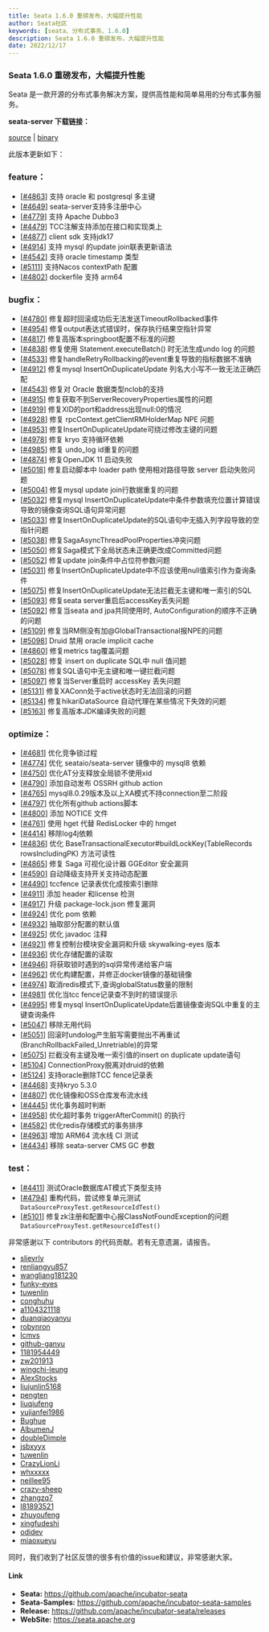 ```yaml
---
title: Seata 1.6.0 重磅发布，大幅提升性能
author: Seata社区
keywords: [seata、分布式事务、1.6.0]
description: Seata 1.6.0 重磅发布，大幅提升性能
date: 2022/12/17
---
```


### Seata 1.6.0 重磅发布，大幅提升性能

Seata 是一款开源的分布式事务解决方案，提供高性能和简单易用的分布式事务服务。

**seata-server 下载链接：**

[source](https://github.com/apache/incubator-seata/archive/v1.6.0.zip) |
[binary](https://github.com/apache/incubator-seata/releases/download/v1.6.0/seata-server-1.6.0.zip)

此版本更新如下：

### feature：
- [[#4863](https://github.com/apache/incubator-seata/pull/4863)] 支持 oracle 和 postgresql 多主键
- [[#4649](https://github.com/apache/incubator-seata/pull/4649)] seata-server支持多注册中心
- [[#4779](https://github.com/apache/incubator-seata/pull/4779)] 支持 Apache Dubbo3
- [[#4479](https://github.com/apache/incubator-seata/pull/4479)] TCC注解支持添加在接口和实现类上
- [[#4877](https://github.com/apache/incubator-seata/pull/4877)] client sdk 支持jdk17
- [[#4914](https://github.com/apache/incubator-seata/pull/4914)] 支持 mysql 的update join联表更新语法
- [[#4542](https://github.com/apache/incubator-seata/pull/4542)] 支持 oracle timestamp 类型
- [[#5111](https://github.com/apache/incubator-seata/pull/5111)] 支持Nacos contextPath 配置
- [[#4802](https://github.com/apache/incubator-seata/pull/4802)] dockerfile 支持 arm64


### bugfix：
- [[#4780](https://github.com/apache/incubator-seata/pull/4780)] 修复超时回滚成功后无法发送TimeoutRollbacked事件
- [[#4954](https://github.com/apache/incubator-seata/pull/4954)] 修复output表达式错误时，保存执行结果空指针异常
- [[#4817](https://github.com/apache/incubator-seata/pull/4817)] 修复高版本springboot配置不标准的问题
- [[#4838](https://github.com/apache/incubator-seata/pull/4838)] 修复使用 Statement.executeBatch() 时无法生成undo log 的问题
- [[#4533](https://github.com/apache/incubator-seata/pull/4533)] 修复handleRetryRollbacking的event重复导致的指标数据不准确
- [[#4912](https://github.com/apache/incubator-seata/pull/4912)] 修复mysql InsertOnDuplicateUpdate 列名大小写不一致无法正确匹配
- [[#4543](https://github.com/apache/incubator-seata/pull/4543)] 修复对 Oracle 数据类型nclob的支持
- [[#4915](https://github.com/apache/incubator-seata/pull/4915)] 修复获取不到ServerRecoveryProperties属性的问题
- [[#4919](https://github.com/apache/incubator-seata/pull/4919)] 修复XID的port和address出现null:0的情况
- [[#4928](https://github.com/apache/incubator-seata/pull/4928)] 修复 rpcContext.getClientRMHolderMap NPE 问题
- [[#4953](https://github.com/apache/incubator-seata/pull/4953)] 修复InsertOnDuplicateUpdate可绕过修改主键的问题
- [[#4978](https://github.com/apache/incubator-seata/pull/4978)] 修复 kryo 支持循环依赖
- [[#4985](https://github.com/apache/incubator-seata/pull/4985)] 修复 undo_log id重复的问题
- [[#4874](https://github.com/apache/incubator-seata/pull/4874)] 修复OpenJDK 11 启动失败
- [[#5018](https://github.com/apache/incubator-seata/pull/5018)] 修复启动脚本中 loader path 使用相对路径导致 server 启动失败问题
- [[#5004](https://github.com/apache/incubator-seata/pull/5004)] 修复mysql update join行数据重复的问题
- [[#5032](https://github.com/apache/incubator-seata/pull/5032)] 修复mysql InsertOnDuplicateUpdate中条件参数填充位置计算错误导致的镜像查询SQL语句异常问题
- [[#5033](https://github.com/apache/incubator-seata/pull/5033)] 修复InsertOnDuplicateUpdate的SQL语句中无插入列字段导致的空指针问题
- [[#5038](https://github.com/apache/incubator-seata/pull/5038)] 修复SagaAsyncThreadPoolProperties冲突问题
- [[#5050](https://github.com/apache/incubator-seata/pull/5050)] 修复Saga模式下全局状态未正确更改成Committed问题
- [[#5052](https://github.com/apache/incubator-seata/pull/5052)] 修复update join条件中占位符参数问题
- [[#5031](https://github.com/apache/incubator-seata/pull/5031)] 修复InsertOnDuplicateUpdate中不应该使用null值索引作为查询条件
- [[#5075](https://github.com/apache/incubator-seata/pull/5075)] 修复InsertOnDuplicateUpdate无法拦截无主键和唯一索引的SQL
- [[#5093](https://github.com/apache/incubator-seata/pull/5093)] 修复seata server重启后accessKey丢失问题
- [[#5092](https://github.com/apache/incubator-seata/pull/5092)] 修复当seata and jpa共同使用时, AutoConfiguration的顺序不正确的问题
- [[#5109](https://github.com/apache/incubator-seata/pull/5109)] 修复当RM侧没有加@GlobalTransactional报NPE的问题
- [[#5098](https://github.com/apache/incubator-seata/pull/5098)] Druid 禁用 oracle implicit cache
- [[#4860](https://github.com/apache/incubator-seata/pull/4860)] 修复metrics tag覆盖问题
- [[#5028](https://github.com/apache/incubator-seata/pull/5028)] 修复 insert on duplicate SQL中 null 值问题
- [[#5078](https://github.com/apache/incubator-seata/pull/5078)] 修复SQL语句中无主键和唯一键拦截问题
- [[#5097](https://github.com/apache/incubator-seata/pull/5097)] 修复当Server重启时 accessKey 丢失问题
- [[#5131](https://github.com/apache/incubator-seata/pull/5131)] 修复XAConn处于active状态时无法回滚的问题
- [[#5134](https://github.com/apache/incubator-seata/pull/5134)] 修复hikariDataSource 自动代理在某些情况下失效的问题
- [[#5163](https://github.com/apache/incubator-seata/pull/5163)] 修复高版本JDK编译失败的问题

### optimize：
- [[#4681](https://github.com/apache/incubator-seata/pull/4681)] 优化竞争锁过程
- [[#4774](https://github.com/apache/incubator-seata/pull/4774)] 优化 seataio/seata-server 镜像中的 mysql8 依赖
- [[#4750](https://github.com/apache/incubator-seata/pull/4750)] 优化AT分支释放全局锁不使用xid
- [[#4790](https://github.com/apache/incubator-seata/pull/4790)] 添加自动发布 OSSRH github action
- [[#4765](https://github.com/apache/incubator-seata/pull/4765)] mysql8.0.29版本及以上XA模式不持connection至二阶段
- [[#4797](https://github.com/apache/incubator-seata/pull/4797)] 优化所有github actions脚本
- [[#4800](https://github.com/apache/incubator-seata/pull/4800)] 添加 NOTICE 文件
- [[#4761](https://github.com/apache/incubator-seata/pull/4761)] 使用 hget 代替 RedisLocker 中的 hmget
- [[#4414](https://github.com/apache/incubator-seata/pull/4414)] 移除log4j依赖
- [[#4836](https://github.com/apache/incubator-seata/pull/4836)] 优化 BaseTransactionalExecutor#buildLockKey(TableRecords rowsIncludingPK) 方法可读性
- [[#4865](https://github.com/apache/incubator-seata/pull/4865)] 修复 Saga 可视化设计器 GGEditor 安全漏洞
- [[#4590](https://github.com/apache/incubator-seata/pull/4590)] 自动降级支持开关支持动态配置
- [[#4490](https://github.com/apache/incubator-seata/pull/4490)] tccfence 记录表优化成按索引删除
- [[#4911](https://github.com/apache/incubator-seata/pull/4911)] 添加 header 和license 检测
- [[#4917](https://github.com/apache/incubator-seata/pull/4917)] 升级 package-lock.json 修复漏洞
- [[#4924](https://github.com/apache/incubator-seata/pull/4924)] 优化 pom 依赖
- [[#4932](https://github.com/apache/incubator-seata/pull/4932)] 抽取部分配置的默认值
- [[#4925](https://github.com/apache/incubator-seata/pull/4925)] 优化 javadoc 注释
- [[#4921](https://github.com/apache/incubator-seata/pull/4921)] 修复控制台模块安全漏洞和升级 skywalking-eyes 版本
- [[#4936](https://github.com/apache/incubator-seata/pull/4936)] 优化存储配置的读取
- [[#4946](https://github.com/apache/incubator-seata/pull/4946)] 将获取锁时遇到的sql异常传递给客户端
- [[#4962](https://github.com/apache/incubator-seata/pull/4962)] 优化构建配置，并修正docker镜像的基础镜像
- [[#4974](https://github.com/apache/incubator-seata/pull/4974)] 取消redis模式下,查询globalStatus数量的限制
- [[#4981](https://github.com/apache/incubator-seata/pull/4981)] 优化当tcc fence记录查不到时的错误提示
- [[#4995](https://github.com/apache/incubator-seata/pull/4995)] 修复mysql InsertOnDuplicateUpdate后置镜像查询SQL中重复的主键查询条件
- [[#5047](https://github.com/apache/incubator-seata/pull/5047)] 移除无用代码
- [[#5051](https://github.com/apache/incubator-seata/pull/5051)] 回滚时undolog产生脏写需要抛出不再重试(BranchRollbackFailed_Unretriable)的异常
- [[#5075](https://github.com/apache/incubator-seata/pull/5075)] 拦截没有主键及唯一索引值的insert on duplicate update语句
- [[#5104](https://github.com/apache/incubator-seata/pull/5104)] ConnectionProxy脱离对druid的依赖
- [[#5124](https://github.com/apache/incubator-seata/pull/5124)] 支持oracle删除TCC fence记录表
- [[#4468](https://github.com/apache/incubator-seata/pull/4968)] 支持kryo 5.3.0
- [[#4807](https://github.com/apache/incubator-seata/pull/4807)] 优化镜像和OSS仓库发布流水线
- [[#4445](https://github.com/apache/incubator-seata/pull/4445)] 优化事务超时判断
- [[#4958](https://github.com/apache/incubator-seata/pull/4958)] 优化超时事务 triggerAfterCommit() 的执行
- [[#4582](https://github.com/apache/incubator-seata/pull/4582)] 优化redis存储模式的事务排序
- [[#4963](https://github.com/apache/incubator-seata/pull/4963)] 增加 ARM64 流水线 CI 测试
- [[#4434](https://github.com/apache/incubator-seata/pull/4434)] 移除 seata-server CMS GC 参数


### test：
- [[#4411](https://github.com/apache/incubator-seata/pull/4411)] 测试Oracle数据库AT模式下类型支持
- [[#4794](https://github.com/apache/incubator-seata/pull/4794)] 重构代码，尝试修复单元测试 `DataSourceProxyTest.getResourceIdTest()`
- [[#5101](https://github.com/apache/incubator-seata/pull/5101)] 修复zk注册和配置中心报ClassNotFoundException的问题 `DataSourceProxyTest.getResourceIdTest()`


非常感谢以下 contributors 的代码贡献。若有无意遗漏，请报告。

<!-- 请确保您的 GitHub ID 在以下列表中 -->
- [slievrly](https://github.com/slievrly)
- [renliangyu857](https://github.com/renliangyu857)
- [wangliang181230](https://github.com/wangliang181230)
- [funky-eyes](https://github.com/funky-eyes)
- [tuwenlin](https://github.com/tuwenlin)
- [conghuhu](https://github.com/conghuhu)
- [a1104321118](https://github.com/a1104321118)
- [duanqiaoyanyu](https://github.com/duanqiaoyanyu)
- [robynron](https://github.com/robynron)
- [lcmvs](https://github.com/lcmvs)
- [github-ganyu](https://github.com/github-ganyu)
- [1181954449](https://github.com/1181954449)
- [zw201913](https://github.com/zw201913)
- [wingchi-leung](https://github.com/wingchi-leung)
- [AlexStocks](https://github.com/AlexStocks)
- [liujunlin5168](https://github.com/liujunlin5168)
- [pengten](https://github.com/pengten)
- [liuqiufeng](https://github.com/liuqiufeng)
- [yujianfei1986](https://github.com/yujianfei1986)
- [Bughue](https://github.com/Bughue)
- [AlbumenJ](https://github.com/AlbumenJ)
- [doubleDimple](https://github.com/doubleDimple)
- [jsbxyyx](https://github.com/jsbxyyx)
- [tuwenlin](https://github.com/tuwenlin)
- [CrazyLionLi](https://github.com/JavaLionLi)
- [whxxxxx](https://github.com/whxxxxx)
- [neillee95](https://github.com/neillee95)
- [crazy-sheep](https://github.com/crazy-sheep)
- [zhangzq7](https://github.com/zhangzq7)
- [l81893521](https://github.com/l81893521)
- [zhuyoufeng](https://github.com/zhuyoufeng)
- [xingfudeshi](https://github.com/xingfudeshi)
- [odidev](https://github.com/odidev)
- [miaoxueyu](https://github.com/miaoxueyu)

同时，我们收到了社区反馈的很多有价值的issue和建议，非常感谢大家。


#### Link

- **Seata:** https://github.com/apache/incubator-seata
- **Seata-Samples:** https://github.com/apache/incubator-seata-samples
- **Release:** https://github.com/apache/incubator-seata/releases
- **WebSite:** https://seata.apache.org